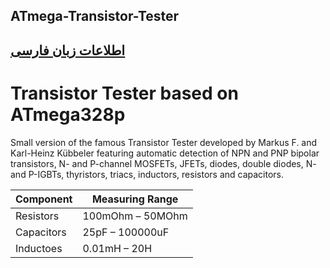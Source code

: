 ## ATmega-Transistor-Tester
## [اطلاعات زبان فارسی](doc/Persian-readme.md)

# Transistor Tester based on ATmega328p
Small version of the famous Transistor Tester developed by Markus F. and Karl-Heinz Kübbeler featuring automatic detection of NPN and PNP bipolar transistors, N- and P-channel MOSFETs, JFETs, diodes, double diodes, N- and P-IGBTs, thyristors, triacs, inductors, resistors and capacitors.

|Component|Measuring Range|
|-|-|
|Resistors|100mOhm – 50MOhm|
|Capacitors|25pF – 100000uF|
|Inductoes|0.01mH – 20H|
